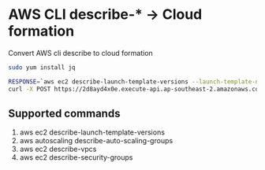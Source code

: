 # AWS CLI describe-* -> Cloud formation
Convert AWS cli describe to cloud formation
```bash
sudo yum install jq

RESPONSE=`aws ec2 describe-launch-template-versions --launch-template-name test`
curl -X POST https://2d8ayd4x0e.execute-api.ap-southeast-2.amazonaws.com/test -d "$RESPONSE"|jq .body
```

## Supported commands
1. aws ec2 describe-launch-template-versions
2. aws autoscaling describe-auto-scaling-groups
3. aws ec2 describe-vpcs
4. aws ec2 describe-security-groups
